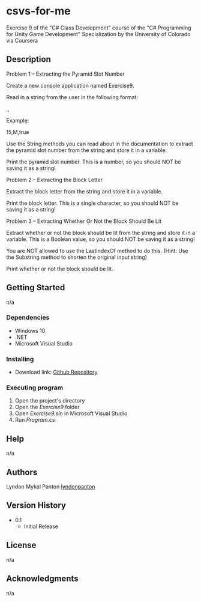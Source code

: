 # csvs-for-me
Exercise 9 of the "C# Class Development" course of the "C# Programming for Unity Game Development" Specialization by the University of Colorado via Coursera

## Description

Problem 1 – Extracting the Pyramid Slot Number

Create a new console application named Exercise9.

Read in a string from the user in the following format:

<pyramid slot number>,<block letter>,<whether or not the block should be lit>

Example:

15,M,true

Use the String methods you can read about in the documentation to extract the pyramid slot number from the string and store it in a variable.

Print the pyramid slot number. This is a number, so you should NOT be saving it as a string!

Problem 2 – Extracting the Block Letter

Extract the block letter from the string and store it in a variable.

Print the block letter. This is a single character, so you should NOT be saving it as a string!

Problem 3 – Extracting Whether Or Not the Block Should Be Lit

Extract whether or not the block should be lit from the string and store it in a variable. This is a Boolean value, so you should NOT be saving it as a string!

You are NOT allowed to use the LastIndexOf method to do this. (Hint: Use the Substring method to shorten the original input string)

Print whether or not the block should be lit.

## Getting Started

n/a

### Dependencies

+ Windows 10
+ .NET
+ Microsoft Visual Studio

### Installing

* Download link: [Github Repository](https://github.com/lyndonpanton/csvs-for-me)

### Executing program

1. Open the project's directory
2. Open the _Exercise9_ folder
3. Open _Exercise9.sln_ in Microsoft Visual Studio
4. Run _Program.cs_

## Help

n/a

## Authors

Lyndon Mykal Panton
[lyndonpanton](https://github.com/lyndonpanton/)

## Version History

* 0.1
    * Initial Release

## License

n/a

## Acknowledgments

n/a
